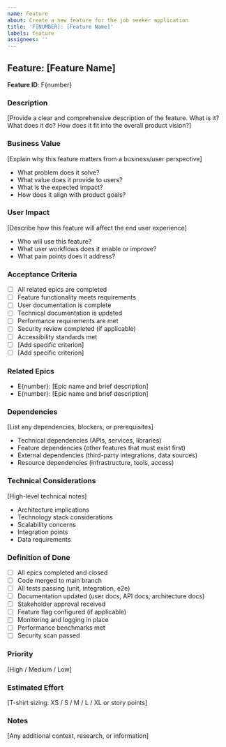 ```yaml
---
name: Feature
about: Create a new feature for the job seeker application
title: 'F[NUMBER]: [Feature Name]'
labels: feature
assignees: ''
---
```


## Feature: [Feature Name]

**Feature ID**: F{number}

### Description
[Provide a clear and comprehensive description of the feature. What is it? What does it do? How does it fit into the overall product vision?]

### Business Value
[Explain why this feature matters from a business/user perspective]
- What problem does it solve?
- What value does it provide to users?
- What is the expected impact?
- How does it align with product goals?

### User Impact
[Describe how this feature will affect the end user experience]
- Who will use this feature?
- What user workflows does it enable or improve?
- What pain points does it address?

### Acceptance Criteria
- [ ] All related epics are completed
- [ ] Feature functionality meets requirements
- [ ] User documentation is complete
- [ ] Technical documentation is updated
- [ ] Performance requirements are met
- [ ] Security review completed (if applicable)
- [ ] Accessibility standards met
- [ ] [Add specific criterion]
- [ ] [Add specific criterion]

### Related Epics
- E{number}: [Epic name and brief description]
- E{number}: [Epic name and brief description]

### Dependencies
[List any dependencies, blockers, or prerequisites]
- Technical dependencies (APIs, services, libraries)
- Feature dependencies (other features that must exist first)
- External dependencies (third-party integrations, data sources)
- Resource dependencies (infrastructure, tools, access)

### Technical Considerations
[High-level technical notes]
- Architecture implications
- Technology stack considerations
- Scalability concerns
- Integration points
- Data requirements

### Definition of Done
- [ ] All epics completed and closed
- [ ] Code merged to main branch
- [ ] All tests passing (unit, integration, e2e)
- [ ] Documentation updated (user docs, API docs, architecture docs)
- [ ] Stakeholder approval received
- [ ] Feature flag configured (if applicable)
- [ ] Monitoring and logging in place
- [ ] Performance benchmarks met
- [ ] Security scan passed

### Priority
[High / Medium / Low]

### Estimated Effort
[T-shirt sizing: XS / S / M / L / XL or story points]

### Notes
[Any additional context, research, or information]
